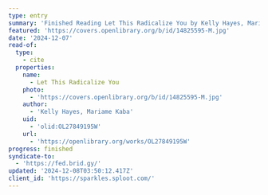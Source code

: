 ```yaml
---
type: entry
summary: 'Finished Reading Let This Radicalize You by Kelly Hayes, Mariame Kaba'
featured: 'https://covers.openlibrary.org/b/id/14825595-M.jpg'
date: '2024-12-07'
read-of:
  type:
    - cite
  properties:
    name:
      - Let This Radicalize You
    photo:
      - 'https://covers.openlibrary.org/b/id/14825595-M.jpg'
    author:
      - 'Kelly Hayes, Mariame Kaba'
    uid:
      - 'olid:OL27849195W'
    url:
      - 'https://openlibrary.org/works/OL27849195W'
progress: finished
syndicate-to:
  - 'https://fed.brid.gy/'
updated: '2024-12-08T03:50:12.417Z'
client_id: 'https://sparkles.sploot.com/'
---
```


